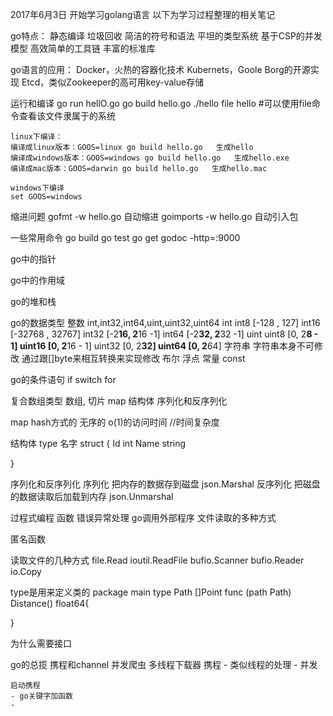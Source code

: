 2017年6月3日  开始学习golang语言
以下为学习过程整理的相关笔记

go特点：
    静态编译
    垃圾回收
    简洁的符号和语法
    平坦的类型系统
    基于CSP的并发模型
    高效简单的工具链
    丰富的标准库

go语言的应用：
    Docker，火热的容器化技术
    Kubernets，Goole Borg的开源实现
    Etcd，类似Zookeeper的高可用key-value存储

运行和编译
    go run hellO.go
    go build hello.go
    ./hello
    file hello #可以使用file命令查看该文件隶属于的系统

    linux下编译：
    编译成linux版本：GOOS=linux go build hello.go   生成hello
    编译成windows版本：GOOS=windows go build hello.go   生成hello.exe
    编译成mac版本：GOOS=darwin go build hello.go   生成hello.mac

    windows下编译
    set GOOS=windows

缩进问题
    gofmt -w hello.go   自动缩进
    goimports -w hello.go  自动引入包

一些常用命令
    go build
    go test
    go get
    godoc -http=:9000

go中的指针

go中的作用域

go的堆和栈

go的数据类型
    整数
        int,int32,int64,uint,uint32,uint64
        int
        int8    [-128 , 127]
        int16   [-32768 , 32767]
        int32   [-2**16, 2**16 -1]
        int64   [-2**32, 2**32 -1]
        uint
        uint8   [0, 2**8 - 1]
        uint16  [0, 2**16 - 1]
        uint32  [0, 2**32]
        uint64  [0, 2**64]
    字符串
        字符串本身不可修改
        通过跟[]byte来相互转换来实现修改
    布尔
    浮点
    常量 const 
    
go的条件语句
    if
    switch
    for
    
复合数组类型
    数组, 切片
    map
    结构体
    序列化和反序列化
    
map
    hash方式的
    无序的
    o(1)的访问时间   //时间复杂度
    
结构体
    type 名字 struct {
        Id  int
        Name string
    
}


序列化和反序列化
    序列化    把内存的数据存到磁盘          json.Marshal
    反序列化  把磁盘的数据读取后加载到内存  json.Unmarshal

过程式编程
    函数
    错误异常处理
    go调用外部程序
    文件读取的多种方式
    
匿名函数

读取文件的几种方式
    file.Read
    ioutil.ReadFile
    bufio.Scanner
    bufio.Reader
    io.Copy
    
type是用来定义类的
    package main
    type Path []Point
    func (path Path) Distance() float64{

}

为什么需要接口


go的总揽
    携程和channel
    并发爬虫
    多线程下载器
    携程
    - 类似线程的处理
    - 并发
    
    启动携程
    - go关键字加函数
    - 
    
    